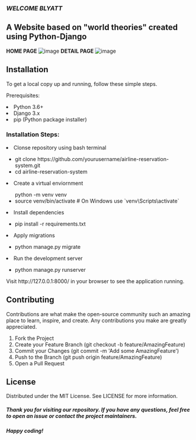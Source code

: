 ### ***WELCOME BLYATT***
## A Website based on "world theories" created using Python-Django 
**HOME PAGE**
![image](https://github.com/user-attachments/assets/726f197a-2236-4a7c-82ac-4990b23e5990)
**DETAIL PAGE**
![image](https://github.com/user-attachments/assets/3b6dc567-3eab-476f-ba06-f37637fd6657)


<h2>Installation</h2>
<p>To get a local copy up and running, follow these simple steps.</p>
<p>Prerequisites:</p>
<li>Python 3.6+
<li>Django 3.x
<li>pip (Python package installer)
  
<h3>Installation Steps:</h3>
<li>Clonse repository using bash terminal</li>
<ul>
<li>git clone https://github.com/yourusername/airline-reservation-system.git</li>
<li>cd airline-reservation-system</li>
</ul>
<li>Create a virtual enviornment</li>
<ul>python -m venv venv
<li>source venv/bin/activate  # On Windows use `venv\Scripts\activate`</li>
</ul>
<li>Install dependencies</li>
<ul>
  <li>pip install -r requirements.txt
</li>
</ul>
<li>Apply migrations</li>
<ul>
  <li>python manage.py migrate
</li>
</ul>
<li>Run the development server</li>
<ul>
  <li>python manage.py runserver
</li>
</ul>

<p>Visit http://127.0.0.1:8000/ in your browser to see the application running.</p>

<h2>Contributing</h2>
Contributions are what make the open-source community such an amazing place to learn, inspire, and create. Any contributions you make are greatly appreciated.

<ol>
<li>Fork the Project</li>
<li>Create your Feature Branch (git checkout -b feature/AmazingFeature)</li>
<li>Commit your Changes (git commit -m 'Add some AmazingFeature')</li>
<li>Push to the Branch (git push origin feature/AmazingFeature)</li>
<li>Open a Pull Request</li>
</ol>

<h2>License</h2>
Distributed under the MIT License. See LICENSE for more information.

<h5>Thank you for visiting our repository. If you have any questions, feel free to open an issue or contact the project maintainers.</h5>

<h5>Happy coding!</h5>
